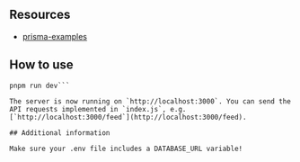 ## Resources

- [prisma-examples](https://github.com/prisma/prisma-examples/tree/latest/javascript/rest-express)

## How to use

```pnpm install
pnpm run dev```

The server is now running on `http://localhost:3000`. You can send the API requests implemented in `index.js`, e.g. [`http://localhost:3000/feed`](http://localhost:3000/feed).

## Additional information

Make sure your .env file includes a DATABASE_URL variable!
